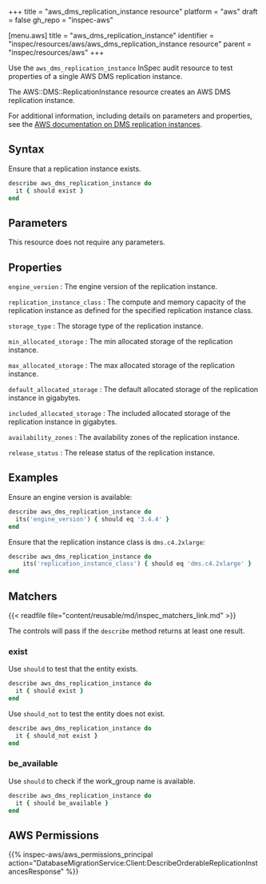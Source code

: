 +++
title = "aws_dms_replication_instance resource"
platform = "aws"
draft = false
gh_repo = "inspec-aws"

[menu.aws]
title = "aws_dms_replication_instance"
identifier = "inspec/resources/aws/aws_dms_replication_instance resource"
parent = "inspec/resources/aws"
+++

Use the `aws_dms_replication_instance` InSpec audit resource to test properties of a single AWS DMS replication instance.

The AWS::DMS::ReplicationInstance resource creates an AWS DMS replication instance.

For additional information, including details on parameters and properties, see the [AWS documentation on DMS replication instances](https://docs.aws.amazon.com/AWSCloudFormation/latest/UserGuide/aws-resource-dms-replicationinstance.html).

## Syntax

Ensure that a replication instance exists.

```ruby
describe aws_dms_replication_instance do
  it { should exist }
end
```

## Parameters

This resource does not require any parameters.

## Properties

`engine_version`
: The engine version of the replication instance.

`replication_instance_class`
: The compute and memory capacity of the replication instance as defined for the specified replication instance class.

`storage_type`
: The storage type of the replication instance.

`min_allocated_storage`
: The min allocated storage of the replication instance.

`max_allocated_storage`
: The max allocated storage of the replication instance.

`default_allocated_storage`
: The default allocated storage of the replication instance in gigabytes.

`included_allocated_storage`
: The included allocated storage of the replication instance in gigabytes.

`availability_zones`
: The availability zones of the replication instance.

`release_status`
: The release status of the replication instance.

## Examples

Ensure an engine version is available:

```ruby
describe aws_dms_replication_instance do
  its('engine_version') { should eq '3.4.4' }
end
```

Ensure that the replication instance class is `dms.c4.2xlarge`:

```ruby
describe aws_dms_replication_instance do
    its('replication_instance_class') { should eq 'dms.c4.2xlarge' }
end
```

## Matchers

{{< readfile file="content/reusable/md/inspec_matchers_link.md" >}}

The controls will pass if the `describe` method returns at least one result.

### exist

Use `should` to test that the entity exists.

```ruby
describe aws_dms_replication_instance do
  it { should exist }
end
```

Use `should_not` to test the entity does not exist.

```ruby
describe aws_dms_replication_instance do
  it { should_not exist }
end
```

### be_available

Use `should` to check if the work_group name is available.

```ruby
describe aws_dms_replication_instance do
  it { should be_available }
end
```

## AWS Permissions

{{% inspec-aws/aws_permissions_principal action="DatabaseMigrationService:Client:DescribeOrderableReplicationInstancesResponse" %}}
